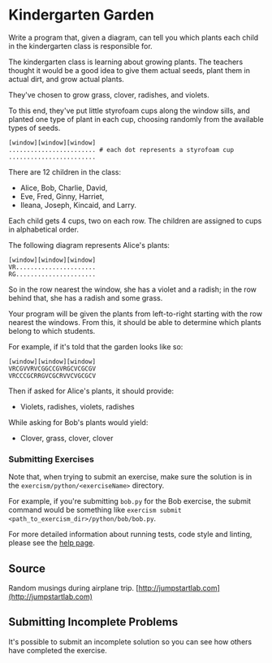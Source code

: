 # Kindergarten Garden

Write a program that, given a diagram, can tell you which plants each child in the kindergarten class is responsible
for.

The kindergarten class is learning about growing plants. The teachers thought it would be a good idea to give them
actual seeds, plant them in actual dirt, and grow actual plants.

They've chosen to grow grass, clover, radishes, and violets.

To this end, they've put little styrofoam cups along the window sills, and planted one type of plant in each cup,
choosing randomly from the available types of seeds.

```plain
[window][window][window]
........................ # each dot represents a styrofoam cup
........................
```

There are 12 children in the class:

- Alice, Bob, Charlie, David,
- Eve, Fred, Ginny, Harriet,
- Ileana, Joseph, Kincaid, and Larry.

Each child gets 4 cups, two on each row. The children are assigned to cups in alphabetical order.

The following diagram represents Alice's plants:

```plain
[window][window][window]
VR......................
RG......................
```

So in the row nearest the window, she has a violet and a radish; in the row behind that, she has a radish and some
grass.

Your program will be given the plants from left-to-right starting with the row nearest the windows. From this, it should
be able to determine which plants belong to which students.

For example, if it's told that the garden looks like so:

```plain
[window][window][window]
VRCGVVRVCGGCCGVRGCVCGCGV
VRCCCGCRRGVCGCRVVCVGCGCV
```

Then if asked for Alice's plants, it should provide:

- Violets, radishes, violets, radishes

While asking for Bob's plants would yield:

- Clover, grass, clover, clover

### Submitting Exercises

Note that, when trying to submit an exercise, make sure the solution is in the `exercism/python/<exerciseName>`
directory.

For example, if you're submitting `bob.py` for the Bob exercise, the submit command would be something
like `exercism submit <path_to_exercism_dir>/python/bob/bob.py`.

For more detailed information about running tests, code style and linting, please see
the [help page](http://exercism.io/languages/python).

## Source

Random musings during airplane trip. [http://jumpstartlab.com](http://jumpstartlab.com)

## Submitting Incomplete Problems

It's possible to submit an incomplete solution so you can see how others have completed the exercise.

